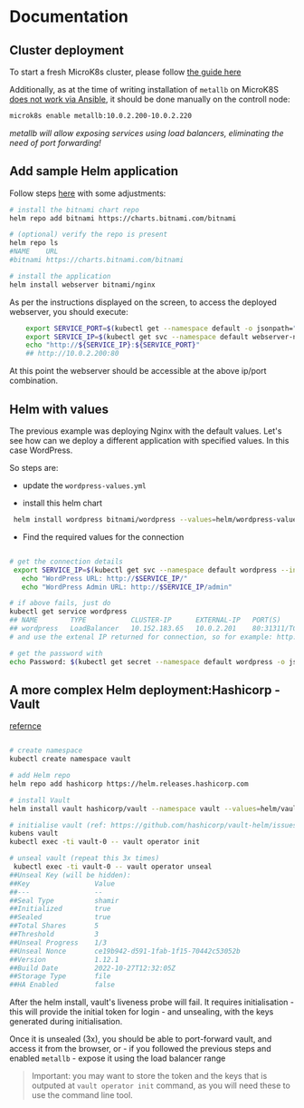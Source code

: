 # Documentation

## Cluster deployment


To start a fresh MicroK8s cluster, please follow [the guide here](https://medium.com/@emilfabrice/deploy-microk8s-kubernetes-on-ubuntu-with-ansible-844f22e154a0)


Additionally, as at the time of writing installation of `metallb` on MicroK8S [does not work via Ansible](https://github.com/istvano/ansible_role_microk8s/issues/35), it should be done manually on the controll node:

```bash
microk8s enable metallb:10.0.2.200-10.0.2.220
```
*metallb will allow exposing services using load balancers, eliminating the need of port forwarding!*

## Add sample Helm application


Follow steps [here](https://artifacthub.io/packages/helm/bitnami/nginx) with some adjustments:

```bash
# install the bitnami chart repo
helm repo add bitnami https://charts.bitnami.com/bitnami

# (optional) verify the repo is present
helm repo ls
#NAME    URL
#bitnami https://charts.bitnami.com/bitnami

# install the application
helm install webserver bitnami/nginx
```

As per the instructions displayed on the screen, to access the deployed webserver, you should execute:

```bash
    export SERVICE_PORT=$(kubectl get --namespace default -o jsonpath="{.spec.ports[0].port}" services webserver-nginx)
    export SERVICE_IP=$(kubectl get svc --namespace default webserver-nginx -o jsonpath='{.status.loadBalancer.ingress[0].ip}')
    echo "http://${SERVICE_IP}:${SERVICE_PORT}"
    ## http://10.0.2.200:80
```

At this point the webserver should be accessible at the above ip/port combination.

## Helm with values


The previous example was deploying Nginx with the default values. Let's see how can we deploy a different application with specified values. In this case WordPress.

So steps are:

- update the `wordpress-values.yml`

- install this helm chart

```bash
 helm install wordpress bitnami/wordpress --values=helm/wordpress-values.yml
```

- Find the required values for the connection
```bash

# get the connection details
 export SERVICE_IP=$(kubectl get svc --namespace default wordpress --include "{{ range (index .status.loadBalancer.ingress 0) }}{{ . }}{{ end }}")
   echo "WordPress URL: http://$SERVICE_IP/"
   echo "WordPress Admin URL: http://$SERVICE_IP/admin"

# if above fails, just do
kubectl get service wordpress
## NAME        TYPE           CLUSTER-IP      EXTERNAL-IP   PORT(S)                      AGE
## wordpress   LoadBalancer   10.152.183.65   10.0.2.201    80:31311/TCP,443:32060/TCP   3m31s
# and use the extenal IP returned for connection, so for example: http://10.0.2.201/admin in this case

# get the password with
echo Password: $(kubectl get secret --namespace default wordpress -o jsonpath="{.data.wordpress-password}" | base64 -d)

```

## A more complex Helm deployment:Hashicorp - Vault


[refernce](https://developer.hashicorp.com/vault/tutorials/kubernetes/kubernetes-raft-deployment-guide)

```bash

# create namespace
kubectl create namespace vault

# add Helm repo
helm repo add hashicorp https://helm.releases.hashicorp.com

# install Vault
helm install vault hashicorp/vault --namespace vault --values=helm/vault-values.yml

# initialise vault (ref: https://github.com/hashicorp/vault-helm/issues/17)
kubens vault
kubectl exec -ti vault-0 -- vault operator init

# unseal vault (repeat this 3x times)
 kubectl exec -ti vault-0 -- vault operator unseal
##Unseal Key (will be hidden):
##Key                Value
##---                --
##Seal Type          shamir
##Initialized        true
##Sealed             true
##Total Shares       5
##Threshold          3
##Unseal Progress    1/3
##Unseal Nonce       ce19b942-d591-1fab-1f15-70442c53052b
##Version            1.12.1
##Build Date         2022-10-27T12:32:05Z
##Storage Type       file
##HA Enabled         false
```

After the helm install, vault's liveness probe will fail. It requires initialisation - this will provide the initial token for login - and unsealing, with the keys generated during initialisation.

Once it is unsealed (3x), you should be able to port-forward vault, and access it from the browser, or - if you followed the previous steps and enabled `metallb` - expose it using the load balancer range

> Important: you may want to store the token and the keys that is outputed at `vault operator init` command, as you will need these to use the command line tool.
